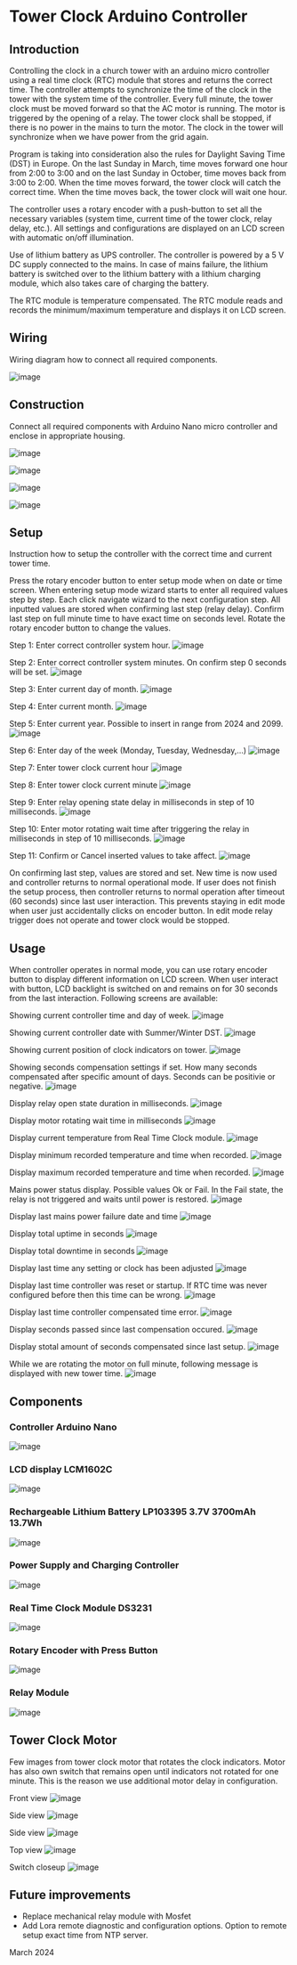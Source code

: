 # **Tower Clock Arduino Controller**

## **Introduction**

Controlling the clock in a church tower with an arduino micro controller using a real time clock (RTC) module that stores and returns the correct time. The controller attempts to synchronize the time of the clock in the tower with the system time of the controller. Every full minute, the tower clock must be moved forward so that the AC motor is running. The motor is triggered by the opening of a relay. The tower clock shall be stopped, if there is no power in the mains to turn the motor. The clock in the tower will synchronize when we have power from the grid again.

Program is taking into consideration also the rules for Daylight Saving Time (DST) in Europe. On the last Sunday in March, time moves forward one hour from 2:00 to 3:00 and on the last Sunday in October, time moves back from 3:00 to 2:00. When the time moves forward, the tower clock will catch the correct time. When the time moves back, the tower clock will wait one hour.

The controller uses a rotary encoder with a push-button to set all the necessary variables (system time, current time of the tower clock, relay delay, etc.). All settings and configurations are displayed on an LCD screen with automatic on/off illumination.

Use of lithium battery as UPS controller. The controller is powered by a 5 V DC supply connected to the mains. In case of mains failure, the lithium battery is switched over to the lithium battery with a lithium charging module, which also takes care of charging the battery.

The RTC module is temperature compensated. The RTC module reads and records the minimum/maximum temperature and displays it on LCD screen.

## **Wiring**

Wiring diagram how to connect all required components.

![image](https://github.com/avgustint/tower-clock/blob/main/images/other/clock-wiring.png)

## **Construction**

Connect all required components with Arduino Nano micro controller and enclose in appropriate housing.

![image](https://github.com/avgustint/tower-clock/blob/main/images/controller/IMG_0013.jpeg)

![image](https://github.com/avgustint/tower-clock/blob/main/images/controller/IMG_0014.jpeg)

![image](https://github.com/avgustint/tower-clock/blob/main/images/controller/IMG_0015.jpeg)

![image](https://github.com/avgustint/tower-clock/blob/main/images/controller/IMG_9985.jpeg)

## **Setup**

Instruction how to setup the controller with the correct time and current tower time.

Press the rotary encoder button to enter setup mode when on date or time screen. When entering setup mode wizard starts to enter all required values step by step. Each click navigate wizard to the next configuration step. All inputted values are stored when confirming last step (relay delay). Confirm last step on full minute time to have exact time on seconds level. Rotate the rotary encoder button to change the values.

Step 1: Enter correct controller system hour.
![image](https://github.com/avgustint/tower-clock/blob/main/images/controller/IMG_9997.jpeg)

Step 2: Enter correct controller system minutes. On confirm step 0 seconds will be set.
![image](https://github.com/avgustint/tower-clock/blob/main/images/controller/IMG_9999.jpeg)

Step 3: Enter current day of month.
![image](https://github.com/avgustint/tower-clock/blob/main/images/controller/IMG_0001.jpeg)

Step 4: Enter current month.
![image](https://github.com/avgustint/tower-clock/blob/main/images/controller/IMG_0002.jpeg)

Step 5: Enter current year. Possible to insert in range from 2024 and 2099.
![image](https://github.com/avgustint/tower-clock/blob/main/images/controller/IMG_0026.jpeg)

Step 6: Enter day of the week (Monday, Tuesday, Wednesday,...)
![image](https://github.com/avgustint/tower-clock/blob/main/images/controller/IMG_0004.jpeg)

Step 7: Enter tower clock current hour
![image](https://github.com/avgustint/tower-clock/blob/main/images/controller/IMG_0006.jpeg)

Step 8: Enter tower clock current minute
![image](https://github.com/avgustint/tower-clock/blob/main/images/controller/IMG_0007.jpeg)

Step 9: Enter relay opening state delay in milliseconds in step of 10 milliseconds.
![image](https://github.com/avgustint/tower-clock/blob/main/images/controller/IMG_0008.jpeg)

Step 10: Enter motor rotating wait time after triggering the relay in milliseconds in step of 10 milliseconds.
![image](https://github.com/avgustint/tower-clock/blob/main/images/controller/IMG_0021.jpeg)

Step 11: Confirm or Cancel inserted values to take affect.
![image](https://github.com/avgustint/tower-clock/blob/main/images/controller/IMG_0022.jpeg)

On confirming last step, values are stored and set. New time is now used and controller returns to normal operational mode. If user does not finish the setup process, then controller returns to normal operation after timeout (60 seconds) since last user interaction. This prevents staying in edit mode when user just accidentally clicks on encoder button. In edit mode relay trigger does not operate and tower clock would be stopped.

## **Usage**

When controller operates in normal mode, you can use rotary encoder button to display different information on LCD screen. When user interact with button, LCD backlight is switched on and remains on for 30 seconds from the last interaction. Following screens are available:

Showing current controller time and day of week.
![image](https://github.com/avgustint/tower-clock/blob/main/images/controller/IMG_9987.jpeg)

Showing current controller date with Summer/Winter DST.
![image](https://github.com/avgustint/tower-clock/blob/main/images/controller/IMG_9988.jpeg)

Showing current position of clock indicators on tower.
![image](https://github.com/avgustint/tower-clock/blob/main/images/controller/IMG_9989.jpeg)

Showing seconds compensation settings if set. How many seconds compensated after specific amount of days. Seconds can be positivie or negative.
![image](https://github.com/avgustint/tower-clock/blob/main/images/controller/IMG_0059.jpeg)

Display relay open state duration in milliseconds. 
![image](https://github.com/avgustint/tower-clock/blob/main/images/controller/IMG_9990.jpeg)

Display motor rotating wait time in milliseconds
![image](https://github.com/avgustint/tower-clock/blob/main/images/controller/IMG_0017.jpeg)

Display current temperature from Real Time Clock module. 
![image](https://github.com/avgustint/tower-clock/blob/main/images/controller/IMG_9991.jpeg)

Display minimum recorded temperature and time when recorded. 
![image](https://github.com/avgustint/tower-clock/blob/main/images/controller/IMG_9992.jpeg)

Display maximum recorded temperature and time when recorded. 
![image](https://github.com/avgustint/tower-clock/blob/main/images/controller/IMG_9993.jpeg)

Mains power status display. Possible values Ok or Fail. In the Fail state, the relay is not triggered and waits until power is restored.
![image](https://github.com/avgustint/tower-clock/blob/main/images/controller/IMG_9994.jpeg)

Display last mains power failure date and time
![image](https://github.com/avgustint/tower-clock/blob/main/images/controller/IMG_0018.jpeg)

Display total uptime in seconds
![image](https://github.com/avgustint/tower-clock/blob/main/images/controller/IMG_0019.jpeg)

Display total downtime in seconds
![image](https://github.com/avgustint/tower-clock/blob/main/images/controller/IMG_0020.jpeg)

Display last time any setting or clock has been adjusted
![image](https://github.com/avgustint/tower-clock/blob/main/images/controller/IMG_0024.jpeg)

Display last time controller was reset or startup. If RTC time was never configured before then this time can be wrong.
![image](https://github.com/avgustint/tower-clock/blob/main/images/controller/IMG_0025.jpeg)

Display last time controller compensated time error.
![image](https://github.com/avgustint/tower-clock/blob/main/images/controller/IMG_0060.jpeg)

Display seconds passed since last compensation occured.
![image](https://github.com/avgustint/tower-clock/blob/main/images/controller/IMG_0061.jpeg)

Display stotal amount of seconds compensated since last setup.
![image](https://github.com/avgustint/tower-clock/blob/main/images/controller/IMG_0062.jpeg)

While we are rotating the motor on full minute, following message is displayed with new tower time.
![image](https://github.com/avgustint/tower-clock/blob/main/images/controller/IMG_0027.jpeg)

## **Components**

### Controller Arduino Nano
![image](https://github.com/avgustint/tower-clock/assets/9412797/8fbae44a-66fd-4745-98ee-94f49e7eb06a)

### LCD display LCM1602C
![image](https://github.com/avgustint/tower-clock/assets/9412797/59cefcb1-090a-4a67-a93b-77a3ea650e69)

### Rechargeable Lithium Battery LP103395 3.7V 3700mAh 13.7Wh
![image](https://github.com/avgustint/tower-clock/assets/9412797/0f3e59af-5f53-4cb3-9975-40ea88144ab4)

### Power Supply and Charging Controller
![image](https://github.com/avgustint/tower-clock/assets/9412797/9fa9ace6-a631-413e-a117-079d3b30c8a3)

### Real Time Clock Module DS3231
![image](https://github.com/avgustint/tower-clock/assets/9412797/990adb97-49cd-43ab-b6b3-29cf0235794e)

### Rotary Encoder with Press Button
![image](https://github.com/avgustint/tower-clock/assets/9412797/0cd3fe18-62a0-431a-86cb-1cd6314a8132)

### Relay Module
![image](https://github.com/avgustint/tower-clock/assets/9412797/2f2f898b-8374-46ce-9868-71399b85e3fd)

## **Tower Clock Motor** 

Few images from tower clock motor that rotates the clock indicators. Motor has also own switch that remains open until indicators not rotated for one minute. This is the reason we use additional motor delay in configuration.

Front view
![image](https://github.com/avgustint/tower-clock/blob/main/images/motor/IMG_9879.jpeg)

Side view
![image](https://github.com/avgustint/tower-clock/blob/main/images/motor/IMG_9880.jpeg)

Side view
![image](https://github.com/avgustint/tower-clock/blob/main/images/motor/IMG_9881.jpeg)

Top view
![image](https://github.com/avgustint/tower-clock/blob/main/images/motor/IMG_9882.jpeg)

Switch closeup
![image](https://github.com/avgustint/tower-clock/blob/main/images/motor/IMG_9883.jpeg)


## **Future improvements**

* Replace mechanical relay module with Mosfet
* Add Lora remote diagnostic and configuration options. Option to remote setup exact time from NTP server.


March 2024 
